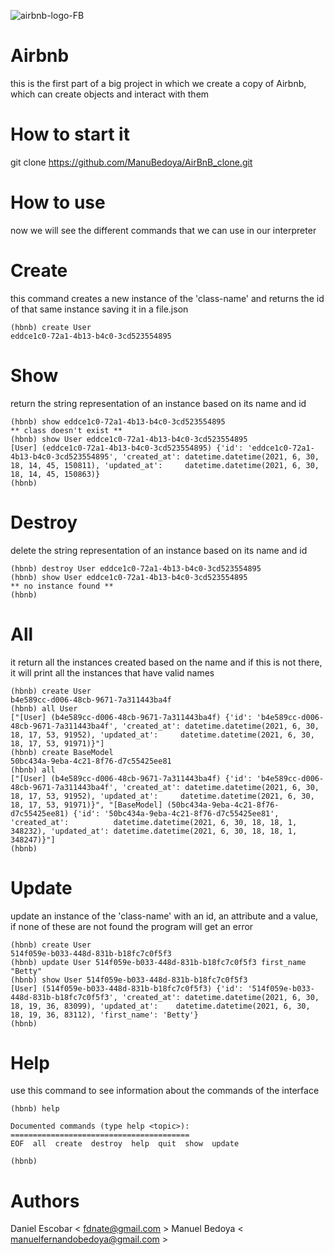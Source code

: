 
![airbnb-logo-FB](https://user-images.githubusercontent.com/70924466/124042441-78e9a300-d9ce-11eb-9eac-4b600f571267.png)
# Airbnb

this is the first part of a big project in which we create a copy of Airbnb, which can create objects and interact with them

# How to start it

git clone https://github.com/ManuBedoya/AirBnB_clone.git

# How to use

now we will see the different commands that we can use in our interpreter

# Create

this command creates a new instance of the 'class-name' and returns the id of that same instance saving it in a file.json

    (hbnb) create User
    eddce1c0-72a1-4b13-b4c0-3cd523554895


# Show 

return the string representation of an instance based on its name and id


    (hbnb) show eddce1c0-72a1-4b13-b4c0-3cd523554895
    ** class doesn't exist **
    (hbnb) show User eddce1c0-72a1-4b13-b4c0-3cd523554895
    [User] (eddce1c0-72a1-4b13-b4c0-3cd523554895) {'id': 'eddce1c0-72a1-4b13-b4c0-3cd523554895', 'created_at': datetime.datetime(2021, 6, 30, 18, 14, 45, 150811), 'updated_at':     datetime.datetime(2021, 6, 30, 18, 14, 45, 150863)}
    (hbnb)

# Destroy 

delete the string representation of an instance based on its name and id

    (hbnb) destroy User eddce1c0-72a1-4b13-b4c0-3cd523554895
    (hbnb) show User eddce1c0-72a1-4b13-b4c0-3cd523554895
    ** no instance found **
    (hbnb)

# All

it return all the instances created based on the name and if this is not there, it will print all the instances that have valid names 

    (hbnb) create User
    b4e589cc-d006-48cb-9671-7a311443ba4f
    (hbnb) all User
    ["[User] (b4e589cc-d006-48cb-9671-7a311443ba4f) {'id': 'b4e589cc-d006-48cb-9671-7a311443ba4f', 'created_at': datetime.datetime(2021, 6, 30, 18, 17, 53, 91952), 'updated_at':     datetime.datetime(2021, 6, 30, 18, 17, 53, 91971)}"]
    (hbnb) create BaseModel
    50bc434a-9eba-4c21-8f76-d7c55425ee81
    (hbnb) all
    ["[User] (b4e589cc-d006-48cb-9671-7a311443ba4f) {'id': 'b4e589cc-d006-48cb-9671-7a311443ba4f', 'created_at': datetime.datetime(2021, 6, 30, 18, 17, 53, 91952), 'updated_at':     datetime.datetime(2021, 6, 30, 18, 17, 53, 91971)}", "[BaseModel] (50bc434a-9eba-4c21-8f76-d7c55425ee81) {'id': '50bc434a-9eba-4c21-8f76-d7c55425ee81', 'created_at':          datetime.datetime(2021, 6, 30, 18, 18, 1, 348232), 'updated_at': datetime.datetime(2021, 6, 30, 18, 18, 1, 348247)}"]
    (hbnb)

# Update

update an instance of the 'class-name' with an id, an attribute and a value, if none of these are not found the program will get an error

    (hbnb) create User
    514f059e-b033-448d-831b-b18fc7c0f5f3
    (hbnb) update User 514f059e-b033-448d-831b-b18fc7c0f5f3 first_name "Betty"
    (hbnb) show User 514f059e-b033-448d-831b-b18fc7c0f5f3
    [User] (514f059e-b033-448d-831b-b18fc7c0f5f3) {'id': '514f059e-b033-448d-831b-b18fc7c0f5f3', 'created_at': datetime.datetime(2021, 6, 30, 18, 19, 36, 83099), 'updated_at':    datetime.datetime(2021, 6, 30, 18, 19, 36, 83112), 'first_name': 'Betty'}
    (hbnb)

# Help

use this command to see information about the commands of the interface

    (hbnb) help
    
    Documented commands (type help <topic>):
    ========================================
    EOF  all  create  destroy  help  quit  show  update

    (hbnb)
    
# Authors

Daniel Escobar < fdnate@gmail.com >
Manuel Bedoya < manuelfernandobedoya@gmail.com >
